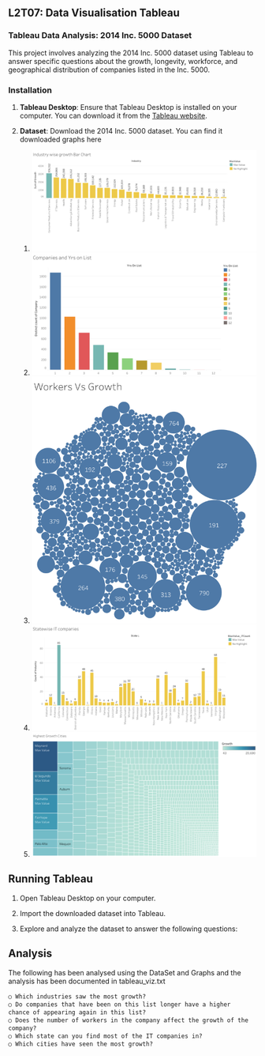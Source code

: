 ## L2T07: Data Visualisation Tableau

### Tableau Data Analysis: 2014 Inc. 5000 Dataset
This project involves analyzing the 2014 Inc. 5000 dataset using Tableau to answer specific questions about the growth, longevity, workforce, and geographical distribution of companies listed in the Inc. 5000.

### Installation

1. **Tableau Desktop**: Ensure that Tableau Desktop is installed on your computer. You can download it from the [Tableau website](https://www.tableau.com/products/desktop/download).

2. **Dataset**: Download the 2014 Inc. 5000 dataset. You can find it downloaded graphs here
    1. ![Bar Chart for Question 1](<Industry wise growth Bar Chart Question 1.png>)
    2. ![Graph for Question 2](<Companies and Yrs on List Question 2.png>)
    3. ![Workers Vs Growth Bubble Chart](<Workers Vs Growth Bubble Chart Question 3.png>) 
    4. ![Statewise IT companies Bar Chart for Question 4](<Statewise IT companies Bar Chart Question 4.png>)
    5. ![Highest Growth Cities Tree Map Question 5](<Highest Growth Cities Tree Map Question 5.png>)

## Running Tableau

1. Open Tableau Desktop on your computer.

2. Import the downloaded dataset into Tableau.

3. Explore and analyze the dataset to answer the following questions:

## Analysis
The following has been analysed using the DataSet and Graphs and the analysis has been documented in tableau_viz.txt

    ○ Which industries saw the most growth?
    ○ Do companies that have been on this list longer have a higher
    chance of appearing again in this list?
    ○ Does the number of workers in the company affect the growth of the company?
    ○ Which state can you find most of the IT companies in?
    ○ Which cities have seen the most growth?
